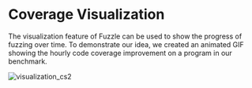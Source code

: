# Coverage Visualization

The visualization feature of Fuzzle can be used to show the progress of fuzzing over time. To demonstrate our idea, we created an animated GIF showing the hourly code coverage improvement on a program in our benchmark.

![visualization_cs2](https://user-images.githubusercontent.com/79553830/186869473-e6e64828-e116-411e-864f-616e22463124.gif)
